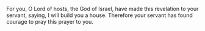 For you, O Lord of hosts, the God of Israel, have made this revelation to your servant, saying, I will build you a house. Therefore your servant has found courage to pray this prayer to you.
